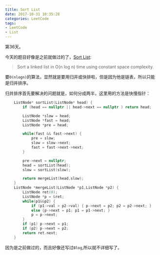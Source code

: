 ```yaml
---
title: Sort List
date: 2017-10-31 10:35:28
categories: LeetCode
tags:
- LeetCode
- List
---
```


第36天。

今天的题目好像是之前就做过的了，[Sort List](https://leetcode.com/problems/sort-list/description/):

> Sort a linked list in O(n log n) time using constant space complexity.

要`O(nlogn)`的算法，显然就是要用归并或快排啦，但是因为他是链表，所以只能是归并排序。

归并排序首先要解决的问题就是，如何分成两半，这里用的方法是快慢指针：

```c++
    ListNode* sortList(ListNode* head) {
        if (head == nullptr || head->next == nullptr ) return head;

        ListNode *slow = head;
        ListNode *fast = head;
        ListNode *pre = head;

        while(fast && fast->next) {
            pre = slow;
            slow = slow->next;
            fast = fast->next->next;
        }

        pre->next = nullptr;
        head = sortList(head);
        slow = sortList(slow);

        return mergeList(head,slow);
    }
    ListNode *mergeList(ListNode *p1,ListNode *p2) {
        ListNode ret(0);
        ListNode *p = &ret;
        while(p1&&p2) {
            if (p1->val > p2->val) { p->next = p2; p2 = p2->next; }
            else {p->next = p1; p1 = p1->next; }
            p = p->next;
        }
        if (p1) p->next = p1;
        if (p2) p->next = p2;
        return ret.next;
    }
```

因为是之前做过的，而且好像还写过`Blog`,所以就不详细写了。